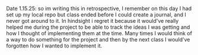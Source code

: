 Date 1.15.25: so im writing this in retrospective, I remember on this day I had set up my local repo but class ended before I could create a journal, and I never got around to it. In hindsight i regret it because it would've really helped me during the project to be able to track the ideas I was getting and how I thought of implementing them at the time. Many times I would think of a way to do something for the project and then by the next class I would've forgotten how I wanted to implement it.  
